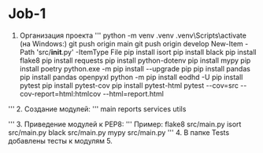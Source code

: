 # Job-1
1.  Организация проекта
'''
python -m venv .venv
.venv\Scripts\activate (на Windows:)
git push origin main
git push origin develop
New-Item -Path 'src/__init__.py' -ItemType File
pip install isort
pip install black
pip install flake8
pip install requests
pip install python-dotenv
pip install mypy
pip install poetry
python.exe -m pip install --upgrade pip
pip install pandas
pip install pandas openpyxl
python -m pip install eodhd -U
pip install pytest
pip install pytest-cov
pip install pytest-html
pytest --cov=src --cov-report=html:htmlcov --html=report.html

'''
2. Создание модулей:
'''
main
reports
services
utils

'''
3. Приведение модулей к PEP8:
'''
Пример:
flake8 src/main.py
isort src/main.py
black src/main.py
mypy src/main.py
'''
4. В папке Tests добавлены тесты к модулям
5. 